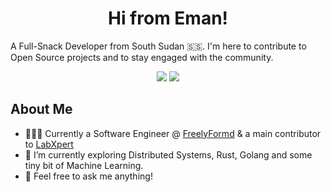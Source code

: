 
<h1 align="center">Hi from Eman!</h1>
A Full-Snack Developer from South Sudan 🇸🇸. I'm here to contribute to Open Source projects and to stay engaged with the community.  
<p align="center">
  <a href="https://twitter.com/junubiman"><img src="https://img.shields.io/badge/twitter-%231FA1F1?style=flat&logo=twitter&logoColor=white"/></a>
  <a href="https://emmanuelgatwech.codes"><img src="https://img.shields.io/static/v1?label=🕸️&message=Eman&color=#ff5733"/></a>
</p>

## About Me
- 👨🏾‍💻 Currently a Software Engineer @ [FreelyFormd](https://freelyformd.com/) & a main contributor to [LabXpert](https://medx.international/labxpert)
- 📕 I’m currently exploring Distributed Systems, Rust, Golang and some tiny bit of Machine Learning.
- 💬 Feel free to ask me anything!
